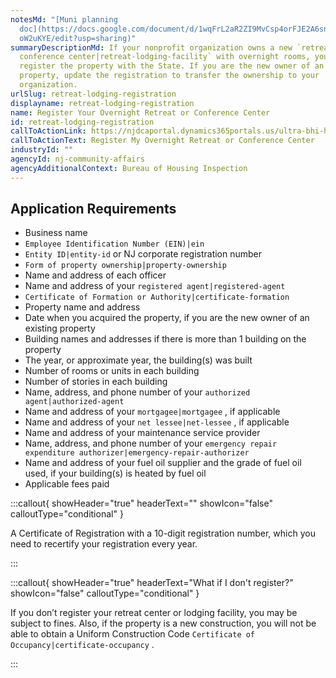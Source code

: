 ```yaml
---
notesMd: "[Muni planning
  doc](https://docs.google.com/document/d/1wqFrL2aR2ZI9MvCsp4orFJE2A6sn_oa5YOFQ\
  oW2uKYE/edit?usp=sharing)"
summaryDescriptionMd: If your nonprofit organization owns a new `retreat or
  conference center|retreat-lodging-facility` with overnight rooms, you must
  register the property with the State. If you are the new owner of an existing
  property, update the registration to transfer the ownership to your
  organization.
urlSlug: retreat-lodging-registration
displayname: retreat-lodging-registration
name: Register Your Overnight Retreat or Conference Center
id: retreat-lodging-registration
callToActionLink: https://njdcaportal.dynamics365portals.us/ultra-bhi-home/
callToActionText: Register My Overnight Retreat or Conference Center
industryId: ""
agencyId: nj-community-affairs
agencyAdditionalContext: Bureau of Housing Inspection
---
```


## Application Requirements

- Business name
- `Employee Identification Number (EIN)|ein`
- `Entity ID|entity-id` or NJ corporate registration number
- `Form of property ownership|property-ownership`
- Name and address of each officer
- Name and address of your `registered agent|registered-agent`
- `Certificate of Formation or Authority|certificate-formation`
- Property name and address
- Date when you acquired the property, if you are the new owner of an existing property
- Building names and addresses if there is more than 1 building on the property
- The year, or approximate year, the building(s) was built
- Number of rooms or units in each building
- Number of stories in each building
- Name, address, and phone number of your `authorized agent|authorized-agent`
- Name and address of your `mortgagee|mortgagee` , if applicable
- Name and address of your `net lessee|net-lessee` , if applicable
- Name and address of your maintenance service provider
- Name, address, and phone number of your `emergency repair expenditure authorizer|emergency-repair-authorizer`
- Name and address of your fuel oil supplier and the grade of fuel oil used, if your building(s) is heated by fuel oil
- Applicable fees paid

:::callout{ showHeader="true" headerText="" showIcon="false" calloutType="conditional" }

A Certificate of Registration with a 10-digit registration number, which you need to recertify your registration every year.

:::

:::callout{ showHeader="true" headerText="What if I don't register?" showIcon="false" calloutType="conditional" }

If you don’t register your retreat center or lodging facility, you may be subject to fines. Also, if the property is a new construction, you will not be able to obtain a Uniform Construction Code `Certificate of Occupancy|certificate-occupancy` .

:::
